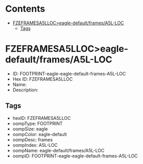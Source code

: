 



Contents
========

* [FZEFRAMESA5LLOC>eagle-default/frames/A5L-LOC](#fzeframesa5lloceagle-defaultframesa5l-loc)
	* [Tags](#tags)

# FZEFRAMESA5LLOC>eagle-default/frames/A5L-LOC

- ID: FOOTPRINT-eagle-eagle-default-frames-A5L-LOC
- Hex ID: FZEFRAMESA5LLOC
- Name: 
- Description: 

## Tags

- hexID: FZEFRAMESA5LLOC
- oompType: FOOTPRINT
- oompSize: eagle
- oompColor: eagle-default
- oompDesc: frames
- oompIndex: A5L-LOC
- oompName: eagle-default/frames/A5L-LOC
- oompID: FOOTPRINT-eagle-eagle-default-frames-A5L-LOC
